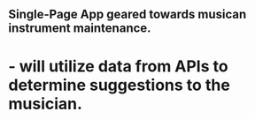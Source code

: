 ## Single-Page App geared towards musican instrument maintenance.
# - will utilize data from APIs to determine suggestions to the musician.
